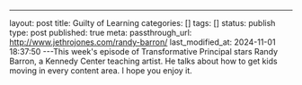---
layout: post
title: Guilty of Learning
categories: []
tags: []
status: publish
type: post
published: true
meta:
  passthrough_url: http://www.jethrojones.com/randy-barron/
last_modified_at: 2024-11-01 18:37:50
---This week's episode of Transformative Principal stars Randy Barron, a Kennedy Center teaching artist. He talks about how to get kids moving in every content area. I hope you enjoy it.
